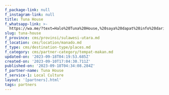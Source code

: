 ```yaml
---
f_package-link: null
f_instagram-link: null
title: Tuna House
f_whatsapp-link: >-
  https://wa.me/?text=Halo%20Tuna%20House,%20saya%20dapat%20info%20dari%20@loocale.id%20dan%20punya%20pertanyaan
slug: tuna-house
f_province: cms/provinsi/sulawesi-utara.md
f_location: cms/location/manado.md
f_type: cms/destination-type/places.md
f_category: cms/partner-category/tempat-makan.md
updated-on: '2023-09-18T04:19:53.685Z'
created-on: '2023-09-10T17:04:30.711Z'
published-on: '2023-09-18T04:34:08.284Z'
f_partner-name: Tuna House
f_service-1: Local Culture
layout: '[partners].html'
tags: partners
---
```



